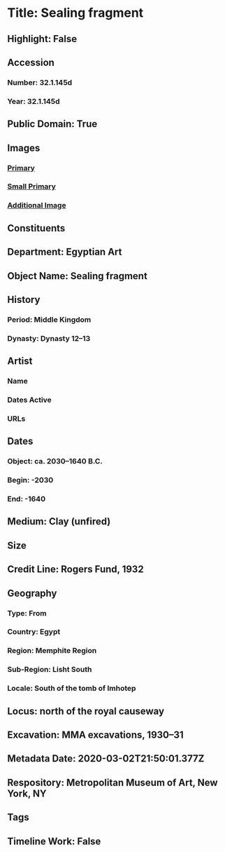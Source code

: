 # Title: Sealing fragment
## Highlight: False
## Accession
### Number: 32.1.145d
### Year: 32.1.145d
## Public Domain: True
## Images
### [Primary](https://images.metmuseum.org/CRDImages/eg/original/32.1.145D.bat1.jpg)
### [Small Primary](https://images.metmuseum.org/CRDImages/eg/web-large/32.1.145D.bat1.jpg)
### [Additional Image](https://images.metmuseum.org/CRDImages/eg/original/32.1.145D.bat.jpg)
## Constituents
## Department: Egyptian Art
## Object Name: Sealing fragment
## History
### Period: Middle Kingdom
### Dynasty: Dynasty 12–13
## Artist
### Name
### Dates Active
### URLs
## Dates
### Object: ca. 2030–1640 B.C.
### Begin: -2030
### End: -1640
## Medium: Clay (unfired)
## Size
## Credit Line: Rogers Fund, 1932
## Geography
### Type: From
### Country: Egypt
### Region: Memphite Region
### Sub-Region: Lisht South
### Locale: South of the tomb of Imhotep
## Locus: north of the royal causeway
## Excavation: MMA excavations, 1930–31
## Metadata Date: 2020-03-02T21:50:01.377Z
## Respository: Metropolitan Museum of Art, New York, NY
## Tags
## Timeline Work: False